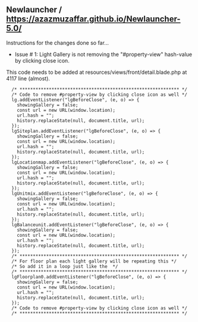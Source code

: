 ## Newlauncher / https://azazmuzaffar.github.io/Newlauncher-5.0/

Instructions for the changes done so far...

+ Issue # 1: Light Gallery is not removing the "#property-view" hash-value by clicking close icon.

This code needs to be added at resources/views/front/detail.blade.php at 4117 line (almost).

      /* ************************************************************ */
      /* Code to remove #property-view by clicking close icon as well */
      lg.addEventListener("lgBeforeClose", (e, o) => {
        showingGallery = false;
        const url = new URL(window.location);
        url.hash = "";
        history.replaceState(null, document.title, url);
      });
      lgSiteplan.addEventListener("lgBeforeClose", (e, o) => {
        showingGallery = false;
        const url = new URL(window.location);
        url.hash = "";
        history.replaceState(null, document.title, url);
      });
      lgLocationmap.addEventListener("lgBeforeClose", (e, o) => {
        showingGallery = false;
        const url = new URL(window.location);
        url.hash = "";
        history.replaceState(null, document.title, url);
      });
      lgUnitmix.addEventListener("lgBeforeClose", (e, o) => {
        showingGallery = false;
        const url = new URL(window.location);
        url.hash = "";
        history.replaceState(null, document.title, url);
      });
      lgBalanceunit.addEventListener("lgBeforeClose", (e, o) => {
        showingGallery = false;
        const url = new URL(window.location);
        url.hash = "";
        history.replaceState(null, document.title, url);
      });
      /* ************************************************************ */
      /* For floor plan each light gallery will be repeating this */
      /* So add it in a loop just like the  */
      /* ************************************************************ */
      lgFloorplan0.addEventListener("lgBeforeClose", (e, o) => {
        showingGallery = false;
        const url = new URL(window.location);
        url.hash = "";
        history.replaceState(null, document.title, url);
      });
      /* Code to remove #property-view by clicking close icon as well */
      /* ************************************************************ */
